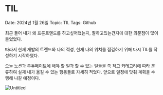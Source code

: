 # TIL

Date: 2024년 1월 26일
Topic: TIL
Tags: Github

최근 들어 내가 왜 프론트엔드를 하고싶어했는지, 잘하고있는건지에 대한 의문점이 많이 들었었다. 

따라서 현재 개발의 트렌드와 나의 적성, 현재 나의 위치를 점검하기 위해 다시 TIL를 작성하기 시작하였다.

오늘 노션과 투두메이트에 해야 할 일과 할 수 있는 일들을 쭉 적고 카테고리에 따라 분류하여 실제 내가 옮길 수 있는 행동들로 자세히 적었다. 앞으로 일정에 맞춰 계획을 수행해 나갈 예정이다.

![Untitled](TIL%201219fc3073ea484985f38540c764b002/Untitled.png)